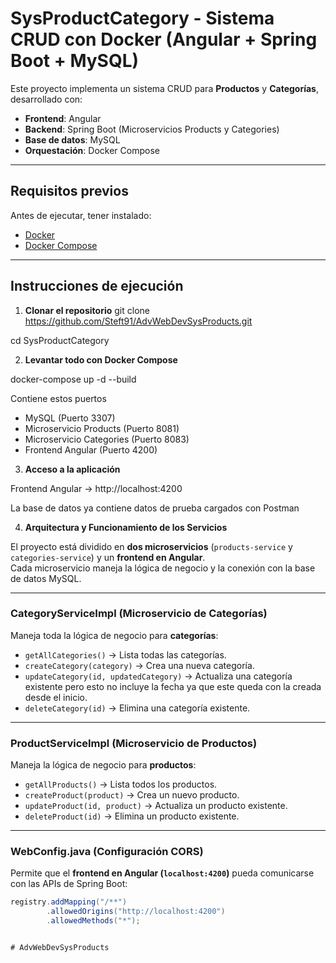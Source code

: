 # SysProductCategory - Sistema CRUD con Docker (Angular + Spring Boot + MySQL)

Este proyecto implementa un sistema CRUD para **Productos** y **Categorías**, desarrollado con:
- **Frontend**: Angular
- **Backend**: Spring Boot (Microservicios Products y Categories)
- **Base de datos**: MySQL
- **Orquestación**: Docker Compose

---

## Requisitos previos

Antes de ejecutar, tener instalado:
- [Docker](https://docs.docker.com/get-docker/)
- [Docker Compose](https://docs.docker.com/compose/)

---

## Instrucciones de ejecución

1. **Clonar el repositorio**
git clone https://github.com/Steft91/AdvWebDevSysProducts.git

cd SysProductCategory


2. **Levantar todo con Docker Compose**

docker-compose up -d --build

Contiene estos puertos
- MySQL (Puerto 3307)
- Microservicio Products (Puerto 8081)
- Microservicio Categories (Puerto 8083)
- Frontend Angular (Puerto 4200)

3. **Acceso a la aplicación**

Frontend Angular → http://localhost:4200

La base de datos ya contiene datos de prueba cargados con Postman

4. **Arquitectura y Funcionamiento de los Servicios**
 
El proyecto está dividido en **dos microservicios** (`products-service` y `categories-service`) y un **frontend en Angular**.  
Cada microservicio maneja la lógica de negocio y la conexión con la base de datos MySQL.  

---

### CategoryServiceImpl (Microservicio de Categorías)
Maneja toda la lógica de negocio para **categorías**:
- `getAllCategories()` → Lista todas las categorías.
- `createCategory(category)` → Crea una nueva categoría.
- `updateCategory(id, updatedCategory)` → Actualiza una categoría existente pero esto no incluye la fecha ya que este queda con la creada desde el inicio.
- `deleteCategory(id)` → Elimina una categoría existente.

---

### ProductServiceImpl (Microservicio de Productos)
Maneja la lógica de negocio para **productos**:
- `getAllProducts()` → Lista todos los productos.
- `createProduct(product)` → Crea un nuevo producto.
- `updateProduct(id, product)` → Actualiza un producto existente.
- `deleteProduct(id)` → Elimina un producto existente.

---

### WebConfig.java (Configuración CORS)
Permite que el **frontend en Angular (`localhost:4200`)** pueda comunicarse con las APIs de Spring Boot:
```java
registry.addMapping("/**")
        .allowedOrigins("http://localhost:4200")
        .allowedMethods("*");


#   A d v W e b D e v S y s P r o d u c t s  
 